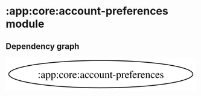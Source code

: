 # :app:core:account-preferences module
## Dependency graph
![Dependency graph](../../../docs/images/graphs/dep_graph_app_core_account_preferences.svg)
